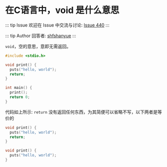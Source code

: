 # 在C语言中，void 是什么意思



::: tip Issue 
 欢迎在 Issue 中交流与讨论: [Issue 440](https://github.com/shfshanyue/Daily-Question/issues/440) 
:::

::: tip Author 
回答者: [shfshanyue](https://github.com/shfshanyue) 
:::

`void`，空的意思，意即无需返回。

``` c
#include <stdio.h>

void print() {
  puts("hello, world");
  return;
}

int main() {
  print();
  return 0;
}
```

代码如上所示: `return` 没有返回任何东西，为其简便可以省略不写，以下两者是等价的

``` c
void print() {
  puts("hello, world");
  return;
}

void print() {
  puts("hello, world");
}
```